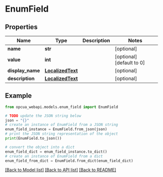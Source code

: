 # EnumField


## Properties

Name | Type | Description | Notes
------------ | ------------- | ------------- | -------------
**name** | **str** |  | [optional] 
**value** | **int** |  | [optional] [default to 0]
**display_name** | [**LocalizedText**](LocalizedText.md) |  | [optional] 
**description** | [**LocalizedText**](LocalizedText.md) |  | [optional] 

## Example

```python
from opcua_webapi.models.enum_field import EnumField

# TODO update the JSON string below
json = "{}"
# create an instance of EnumField from a JSON string
enum_field_instance = EnumField.from_json(json)
# print the JSON string representation of the object
print(EnumField.to_json())

# convert the object into a dict
enum_field_dict = enum_field_instance.to_dict()
# create an instance of EnumField from a dict
enum_field_from_dict = EnumField.from_dict(enum_field_dict)
```
[[Back to Model list]](../README.md#documentation-for-models) [[Back to API list]](../README.md#documentation-for-api-endpoints) [[Back to README]](../README.md)


